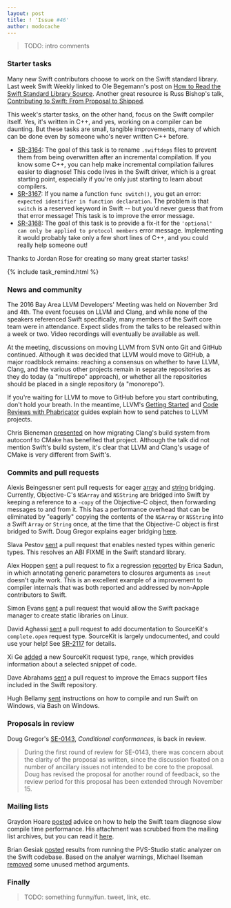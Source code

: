 ```yaml
---
layout: post
title: ! 'Issue #46'
author: modocache
---
```


> TODO: intro comments

<!--excerpt-->

### Starter tasks

Many new Swift contributors choose to work on the Swift standard library. Last week Swift Weekly linked to Ole Begemann's post on [How to Read the Swift Standard Library Source](https://oleb.net/blog/2016/10/swift-stdlib-source/). Another great resource is Russ Bishop's talk, [Contributing to Swift: From Proposal to Shipped](https://realm.io/news/slug-russ-bishop-contributing-open-source-swift-proposal/).

This week's starter tasks, on the other hand, focus on the Swift compiler itself. Yes, it's written in C++, and yes, working on a compiler can be daunting. But these tasks are small, tangible improvements, many of which can be done even by someone who's never written C++ before.

- [SR-3164](https://bugs.swift.org/browse/SR-3164): The goal of this task is to rename `.swiftdeps` files to prevent them from being overwritten after an incremental compilation. If you know some C++, you can help make incremental compilation failures easier to diagnose! This code lives in the Swift driver, which is a great starting point, especially if you're only just starting to learn about compilers.
- [SR-3167](https://bugs.swift.org/browse/SR-3167): If you name a function `func switch()`, you get an error: `expected identifier in function declaration`. The problem is that `switch` is a reserved keyword in Swift -- but you'd never guess that from that error message! This task is to improve the error message.
- [SR-3168](https://bugs.swift.org/browse/SR-3168): The goal of this task is to provide a fix-it for the `'optional' can only be applied to protocol members` error message. Implementing it would probably take only a few short lines of C++, and you could really help someone out!

Thanks to Jordan Rose for creating so many great starter tasks!

{% include task_remind.html %}

### News and community

The 2016 Bay Area LLVM Developers' Meeting was held on November 3rd and 4th. The event focuses on LLVM and Clang, and while none of the speakers referenced Swift specifically, many members of the Swift core team were in attendance. Expect slides from the talks to be released within a week or two. Video recordings will eventually be available as well.

At the meeting, discussions on moving LLVM from SVN onto Git and GitHub continued. Although it was decided that LLVM would move to GitHub, a major roadblock remains: reaching a consensus on whether to have LLVM, Clang, and the various other projects remain in separate repositories as they do today (a "multirepo" approach), or whether all the repositories should be placed in a single repository (a "monorepo").

If you're waiting for LLVM to move to GitHub before you start contributing, don't hold your breath. In the meantime, LLVM's [Getting Started](http://llvm.org/docs/GettingStarted.html) and [Code Reviews with Phabricator](http://llvm.org/docs/Phabricator.html) guides explain how to send patches to LLVM projects.

Chris Bieneman [presented](https://llvmdevelopersmeetingbay2016.sched.org/event/8YzZ/developing-and-shipping-clang-with-cmake) on how migrating Clang's build system from autoconf to CMake has benefited that project. Although the talk did not mention Swift's build system, it's clear that LLVM and Clang's usage of CMake is very different from Swift's.

### Commits and pull requests

Alexis Beingessner sent pull requests for eager [array](https://github.com/apple/swift/pull/5488) and [string](https://github.com/apple/swift/pull/5489) bridging. Currently, Objective-C's `NSArray` and `NSString` are bridged into Swift by keeping a reference to a `-copy` of the Objective-C object, then forwarding messages to and from it. This has a performance overhead that can be eliminated by "eagerly" copying the contents of the `NSArray` or `NSString` into a Swift `Array` or `String` once, at the time that the Objective-C object is first bridged to Swift. Doug Gregor explains eager bridging [here](https://twitter.com/dgregor79/status/796593026151944193).

Slava Pestov [sent](https://github.com/apple/swift/pull/5600) a pull request that enables nested types within generic types. This resolves an ABI FIXME in the Swift standard library.

Alex Hoppen [sent](https://github.com/apple/swift/pull/5533) a pull request to fix a regression [reported](https://bugs.swift.org/browse/SR-1976) by Erica Sadun, in which annotating generic parameters to closures arguments as `inout` doesn't quite work. This is an excellent example of a improvement to compiler internals that was both reported and addressed by non-Apple contributors to Swift.

Simon Evans [sent](https://github.com/apple/swift/pull/5394) a pull request that would allow the Swift package manager to create static libraries on Linux.

David Aghassi [sent](https://github.com/apple/swift/pull/5645) a pull request to add documentation to SourceKit's `complete.open` request type. SourceKit is largely undocumented, and could use your help! See [SR-2117](https://bugs.swift.org/browse/SR-2117) for details.

Xi Ge [added](https://github.com/apple/swift/pull/5634) a new SourceKit request type, `range`, which provides information about a selected snippet of code.

Dave Abrahams [sent](https://github.com/apple/swift/pull/5640) a pull request to improve the Emacs support files included in the Swift repository.

Hugh Bellamy [sent](https://github.com/apple/swift/pull/5671) instructions on how to compile and run Swift on Windows, via Bash on Windows.

### Proposals in review

Doug Gregor's [SE-0143](https://github.com/apple/swift-evolution/blob/master/proposals/0143-conditional-conformances.md), *Conditional conformances*, is back in review.

> During the first round of review for SE-0143, there was concern about the clarity of the proposal as written, since the discussion fixated on a number of ancillary issues not intended to be core to the proposal. Doug has revised the proposal for another round of feedback, so the review period for this proposal has been extended through November 15.

### Mailing lists

Graydon Hoare [posted](https://lists.swift.org/pipermail/swift-dev/Week-of-Mon-20161031/003410.html) advice on how to help the Swift team diagnose slow compile time performance. His attachment was scrubbed from the mailing list archives, but you can read it [here](https://gist.github.com/modocache/9805e3e8420ccfe5f49f9c932bac27d3).

Brian Gesiak [posted](https://lists.swift.org/pipermail/swift-dev/Week-of-Mon-20161107/003440.html) results from running the PVS-Studio static analyzer on the Swift codebase. Based on the analyer warnings, Michael Ilseman [removed](https://github.com/apple/swift/pull/5677) some unused method arguments.

### Finally

> TODO: something funny/fun. tweet, link, etc.
